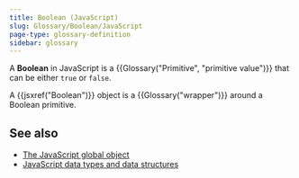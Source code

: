 ```yaml
---
title: Boolean (JavaScript)
slug: Glossary/Boolean/JavaScript
page-type: glossary-definition
sidebar: glossary
---
```


A **Boolean** in JavaScript is a {{Glossary("Primitive", "primitive value")}} that can be either `true` or `false`.

A {{jsxref("Boolean")}} object is a {{Glossary("wrapper")}} around a Boolean primitive.

## See also

- [The JavaScript global object](/en-US/docs/Web/JavaScript/Reference/Global_Objects/Boolean)
- [JavaScript data types and data structures](/en-US/docs/Web/JavaScript/Guide/Data_structures)
